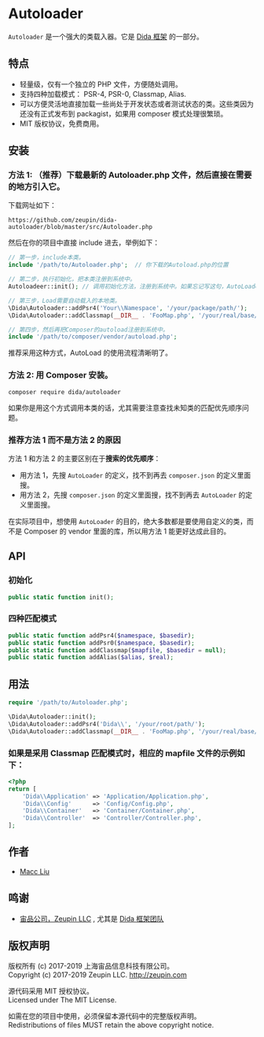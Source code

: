 # Autoloader

`Autoloader` 是一个强大的类载入器。它是 [Dida 框架](https://github.com/zeupin/dida) 的一部分。

## 特点

- 轻量级，仅有一个独立的 PHP 文件，方便随处调用。
- 支持四种加载模式： PSR-4, PSR-0, Classmap, Alias.
- 可以方便灵活地直接加载一些尚处于开发状态或者测试状态的类。这些类因为还没有正式发布到 packagist，如果用 composer 模式处理很繁琐。
- MIT 版权协议，免费商用。

## 安装

### 方法 1: （推荐）下载最新的 Autoloader.php 文件，然后直接在需要的地方引入它。

下载网址如下：

```
https://github.com/zeupin/dida-autoloader/blob/master/src/Autoloader.php
```

然后在你的项目中直接 include 进去，举例如下：

```php
// 第一步，include本类。
include '/path/to/Autoloader.php';  // 你下载的Autoload.php的位置

// 第二步，执行初始化，把本类注册到系统中。
Autoloadeer::init(); // 调用初始化方法，注册到系统中。如果忘记写这句，AutoLoader等于没用哦！

// 第三步，Load需要自动载入的本地类。
\Dida\Autoloader::addPsr4('Your\\Namespace', '/your/package/path/');
\Dida\Autoloader::addClassmap(__DIR__ . 'FooMap.php', '/your/real/base/path');

// 第四步，然后再把Composer的autoload注册到系统中。
include '/path/to/composer/vendor/autoload.php';
```

推荐采用这种方式，AutoLoad 的使用流程清晰明了。

### 方法 2: 用 Composer 安装。

```
composer require dida/autoloader
```

如果你是用这个方式调用本类的话，尤其需要注意查找未知类的匹配优先顺序问题。

### 推荐方法 1 而不是方法 2 的原因

方法 1 和方法 2 的主要区别在于**搜索的优先顺序**：

- 用方法 1，先搜 `AutoLoader` 的定义，找不到再去 `composer.json` 的定义里面搜。
- 用方法 2，先搜 `composer.json` 的定义里面搜，找不到再去 `AutoLoader` 的定义里面搜。

在实际项目中，想使用 `AutoLoader` 的目的，绝大多数都是要使用自定义的类，而不是 Composer 的 vendor 里面的库，所以用方法 1 能更好达成此目的。

## API

### 初始化

```php
public static function init();
```

### 四种匹配模式

```php
public static function addPsr4($namespace, $basedir);
public static function addPsr0($namespace, $basedir);
public static function addClassmap($mapfile, $basedir = null);
public static function addAlias($alias, $real);
```

## 用法

```php
require '/path/to/Autoloader.php';

\Dida\Autoloader::init();
\Dida\Autoloader::addPsr4('Dida\\', '/your/root/path/');
\Dida\Autoloader::addClassmap(__DIR__ . 'FooMap.php', '/your/real/base/path');
```

### 如果是采用 Classmap 匹配模式时，相应的 mapfile 文件的示例如下：

```php
<?php
return [
    'Dida\\Application' => 'Application/Application.php',
    'Dida\\Config'      => 'Config/Config.php',
    'Dida\\Container'   => 'Container/Container.php',
    'Dida\\Controller'  => 'Controller/Controller.php',
];
```

## 作者

- [Macc Liu](https://github.com/maccliu)

## 鸣谢

- [宙品公司，Zeupin LLC](http://zeupin.com) , 尤其是 [Dida 框架团队](http://dida.zeupin.com)

## 版权声明

版权所有 (c) 2017-2019 上海宙品信息科技有限公司。<br>Copyright (c) 2017-2019 Zeupin LLC. <http://zeupin.com>

源代码采用 MIT 授权协议。<br>Licensed under The MIT License.

如需在您的项目中使用，必须保留本源代码中的完整版权声明。<br>Redistributions of files MUST retain the above copyright notice.
